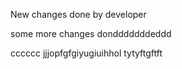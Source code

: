 New changes done by developer

some more changes dondddddddeddd


cccccc
jjjopfgfgiyugiuihhol
tytyftgftft
